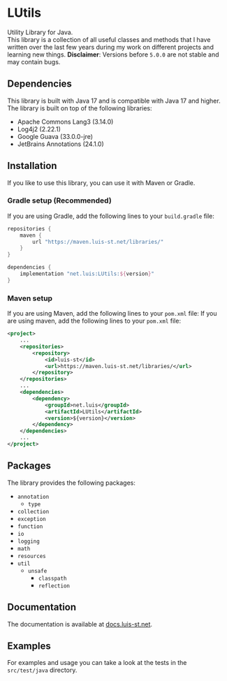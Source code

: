 # LUtils
Utility Library for Java.\
This library is a collection of all useful classes and methods that I have written over the last few years during my work on different projects and learning new things.
**Disclaimer**: Versions before `5.0.0` are not stable and may contain bugs.
## Dependencies
This library is built with Java 17 and is compatible with Java 17 and higher.\
The library is built on top of the following libraries:

- Apache Commons Lang3 (3.14.0)
- Log4j2 (2.22.1)
- Google Guava (33.0.0-jre)
- JetBrains Annotations (24.1.0)

## Installation
If you like to use this library, you can use it with Maven or Gradle.
### Gradle setup (Recommended)
If you are using Gradle, add the following lines to your `build.gradle` file:

```groovy
repositories {
	maven {
		url "https://maven.luis-st.net/libraries/"
	}
}

dependencies {
    implementation "net.luis:LUtils:${version}"
}
```

### Maven setup
If you are using Maven, add the following lines to your `pom.xml` file:
If you are using maven, add the following lines to your `pom.xml` file:

```xml
<project>
    ...
    <repositories>
        <repository>
            <id>luis-st</id>
            <url>https://maven.luis-st.net/libraries/</url>
        </repository>
    </repositories>
    ...
    <dependencies>
        <dependency>
            <groupId>net.luis</groupId>
            <artifactId>LUtils</artifactId>
            <version>${version}</version>
        </dependency>
    </dependencies>
    ...
</project>
```

## Packages
The library provides the following packages:

* `annotation`
    * `type`
* `collection`
* `exception`
* `function`
* `io`
* `logging`
* `math`
* `resources`
* `util`
    * `unsafe`
        * `classpath`
        * `reflection`

## Documentation
The documentation is available at [docs.luis-st.net](https://docs.luis-st.net/net.luis.utils/module-summary.html).
## Examples
For examples and usage you can take a look at the tests in the `src/test/java` directory.

